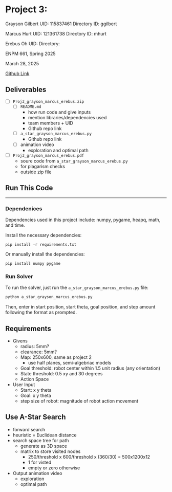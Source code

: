 # Project 3:

Grayson Gilbert
UID: 115837461
Directory ID: ggilbert

Marcus Hurt
UID: 121361738
Directory ID: mhurt

Erebus Oh
UID: 
Directory:

ENPM 661, Spring 2025

March 28, 2025

[Github Link](https://github.com/ereoh/ENPM661-Project-3)

## Deliverables
- [ ] `Proj3_grayson_marcus_erebus.zip`
    - [ ] `README.md`
        - how run code and give inputs
        - mention libraries/dependencies used
        - team members + UID
        - Github repo link
    - [ ] `a_star_grayson_marcus_erebus.py`
        - Github repo link
    - [ ] animation video
        - exploration and optimal path
- [ ] `Proj3_grayson_marcus_erebus.pdf`
    - soure code from `a_star_grayson_marcus_erebus.py`
    - for plagarism checks
    - outside zip file

## Run This Code
---

### Dependenices
Dependencies used in this project include: numpy, pygame, heapq, math, and time.

Install the necessary dependencies:
```
pip install -r requirements.txt
```
Or manually install the dependencies:
```
pip install numpy pygame
```

### Run Solver
To run the solver, just run the `a_star_grayson_marcus_erebus.py` file:
```bash
python a_star_grayson_marcus_erebus.py
```
Then, enter in start position, start theta, goal position, and step amount following the format as prompted.

## Requirements
- Givens
    - radius: 5mm?
    - clearance: 5mm?
    - Map: 250x600, same as project 2
        - use half planes, semi-algebriac models
    - Goal threshold: robot center within 1.5 unit radius (any orientation)
    - State threshold: 0.5 xy and 30 degrees
    - Action Space
- User Input
    - Start: x y theta
    - Goal: x y theta
    - step size of robot: magnitude of robot action movement
## Use A-Star Search
- forward search
- heuristic = Euclidean distance
- search space tree for path
    - generate as 3D space
    - matrix to store visited nodes
        - 250/threshold x 600/threshold x (360/30) = 500x1200x12
        - 1 for visted
        - empty or zero otherwise
- Output animation video
    - exploration
    - optimal path